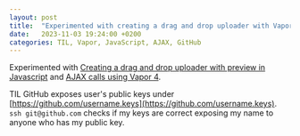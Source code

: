 ```yaml
---
layout: post
title:  "Experimented with сreating a drag and drop uploader with Vapor"
date:   2023-11-03 19:24:00 +0200
categories: TIL, Vapor, JavaScript, AJAX, GitHub
---
```

Experimented with [Creating a drag and drop uploader with preview in Javascript](https://applerinquest.com/how-to-preview-the-uploaded-image-in-javascript/) and [AJAX calls using Vapor 4](https://theswiftdev.com/ajax-calls-using-vapor-4/).

TIL GitHub exposes user's public keys under [https://github.com/username.keys](https://github.com/username.keys). `ssh git@github.com` checks if my keys are correct exposing my name to anyone who has my public key.
